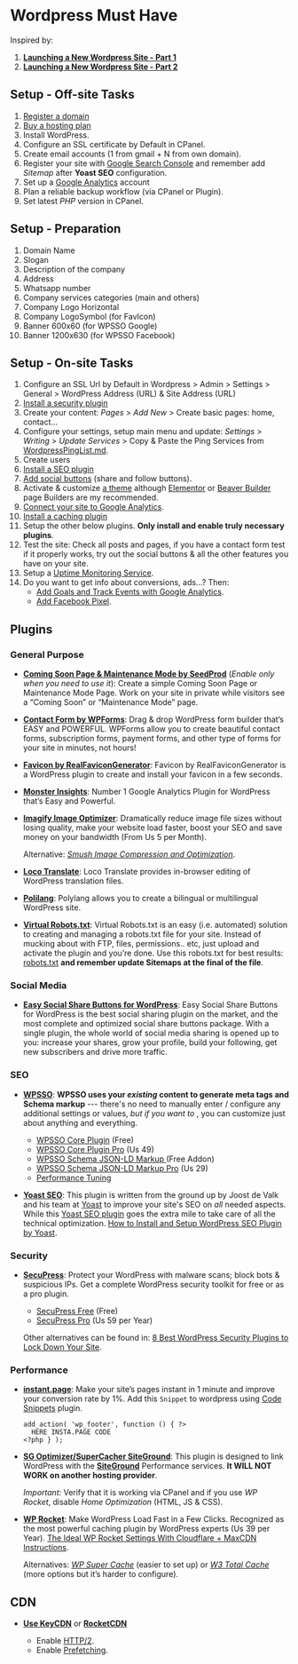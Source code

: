 # Wordpress Must Have

Inspired by:
1. [**Launching a New Wordpress Site - Part 1**](http://www.hongkiat.com/blog/launching-new-wordpress-site-part-1/)
2. [**Launching a New Wordpress Site - Part 2**](http://www.hongkiat.com/blog/launching-new-wordpress-site-part-2/)


## Setup - Off-site Tasks

1. [Register a domain](http://bit.ly/AX-Dominios)
2. [Buy a hosting plan](http://bit.ly/AX-SuperHosting)
3. Install WordPress.
4. Configure an SSL certificate by Default in CPanel.
5. Create email accounts (1 from gmail + N from own domain).
6. Register your site with [Google Search Console](https://search.google.com/search-console/about)
   and remember add *Sitemap* after **Yoast SEO** configuration.
7. Set up a [Google Analytics](https://analytics.google.com/) account
8. Plan a reliable backup workflow (via CPanel or Plugin).
9. Set latest _PHP_ version in CPanel.


## Setup - Preparation

1. Domain Name
2. Slogan
3. Description of the company
4. Address
5. Whatsapp number
6. Company services categories (main and others)
7. Company Logo Horizontal
8. Company LogoSymbol (for FavIcon)
9. Banner 600x60 (for WPSSO Google)
10. Banner 1200x630 (for WPSSO Facebook)


## Setup - On-site Tasks

1. Configure an SSL Url by Default in Wordpress > Admin > Settings >
   General >  WordPress Address (URL) & Site Address (URL)
3. [Install a security plugin](#security)
4. Create your content: _Pages_ > _Add New_ > Create basic pages: home,
   contact...
5. Configure your settings, setup main menu and update: _Settings_ >
   _Writing_ > _Update Services_ > Copy & Paste the Ping Services from
   [WordpressPingList.md](PingList.md).
6. Create users
7. [Install a SEO plugin](#seo)
8. [Add social buttons](#social-media) (share and follow buttons).
9. Activate & customize [a theme](https://themeforest.net/category/wordpress)
   although [Elementor](https://elementor.com/) or
   [Beaver Builder](https://www.wpbeaverbuilder.com/) page Builders are
   my recommended.
10. [Connect your site to Google Analytics](#general-purpose).
11. [Install a caching plugin](#performance)
12. Setup the other below plugins. **Only install and enable truly
    necessary plugins**.
13. Test the site: Check all posts and pages, if you have a contact form
    test if it properly works, try out the social buttons & all the other
    features you have on your site.
14. Setup a [Uptime Monitoring Service](https://www.freshworks.com/website-monitoring/).
15. Do you want to get info about conversions, ads...? Then:
    - [Add Goals and Track Events with Google Analytics](https://www.wpbeginner.com/wp-tutorials/how-to-add-google-analytics-event-tracking-in-wordpress/).
    - [Add Facebook Pixel](https://www.facebook.com/business/learn/facebook-ads-pixel).




## Plugins


### General Purpose

* [**Coming Soon Page & Maintenance Mode by SeedProd**](https://wordpress.org/plugins/coming-soon/)
  (_Enable only when you need to use it_): Create a simple Coming Soon
  Page or Maintenance Mode Page. Work on your site in private while
  visitors see a “Coming Soon” or “Maintenance Mode” page.


* [**Contact Form by WPForms**](https://wordpress.org/plugins/wpforms-lite/):
  Drag & drop WordPress form builder that’s EASY and POWERFUL. WPForms
  allow you to create beautiful contact forms, subscription forms,
  payment forms, and other type of forms for your site in minutes, not
  hours!


* [**Favicon by RealFaviconGenerator**](http://realfavicongenerator.net/extensions/wordpress/):
  Favicon by RealFaviconGenerator is a WordPress plugin to create and
  install your favicon in a few seconds.


* [**Monster Insights**](https://www.monsterinsights.com/): Number 1
  Google Analytics Plugin for WordPress that’s Easy and Powerful.


* [**Imagify Image Optimizer**](https://wordpress.org/plugins/imagify/):
  Dramatically reduce image file sizes without losing quality, make your
  website load faster, boost your SEO and save money on your bandwidth
  (From Us 5 per Month).

  Alternative: [_Smush Image Compression and Optimization_](https://wordpress.org/plugins/wp-smushit/).


* [**Loco Translate**](https://wordpress.org/plugins/loco-translate/):
  Loco Translate provides in-browser editing of WordPress translation
  files.


* [**Polilang**](https://wordpress.org/plugins/polylang/): Polylang
  allows you to create a bilingual or multilingual WordPress site.


* [**Virtual Robots.txt**](https://wordpress.org/plugins/pc-robotstxt/):
  Virtual Robots.txt is an easy (i.e. automated) solution to creating
  and managing a robots.txt file for your site. Instead of mucking about
  with FTP, files, permissions.. etc, just upload and activate the plugin
  and you’re done. Use this robots.txt for best results:
  [robots.txt](robots.txt) **and remember update Sitemaps at the final
  of the file**.



### Social Media

* [**Easy Social Share Buttons for WordPress**](https://socialsharingplugin.com):
  Easy Social Share Buttons for WordPress is the best social sharing
  plugin on the market, and the most complete and optimized social share
  buttons package. With a single plugin, the whole world of social media
  sharing is opened up to you: increase your shares, grow your profile,
  build your following, get new subscribers and drive more traffic.



### SEO

* [**WPSSO**](https://wpsso.com):
  **WPSSO uses your *existing* content to generate meta tags and Schema
  markup** --- there's no need to manually enter / configure any
  additional settings or values, *but if you want to* , you can
  customize just about anything and everything.
    * [WPSSO Core Plugin](https://wordpress.org/plugins/wpsso/) (Free)
    * [WPSSO Core Plugin Pro](http://wpsso.com/extend/plugins/wpsso/) (Us 49)
    * [WPSSO Schema JSON-LD Markup ](https://wordpress.org/plugins/wpsso-schema-json-ld/) (Free Addon)
    * [WPSSO Schema JSON-LD Markup Pro](https://wpsso.com/extend/plugins/wpsso-schema-json-ld/) (Us 29)
    * [Performance Tuning](https://wpsso.com/docs/plugins/wpsso/installation/performance-tuning/)


* [**Yoast SEO**](https://wordpress.org/plugins/wordpress-seo/):
  This plugin is written from the ground up by Joost de Valk and his
  team at [Yoast](https://yoast.com/) to improve your site's SEO on
  *all* needed aspects. While this
  [Yoast SEO plugin](https://yoast.com/wordpress/plugins/seo/) goes the
  extra mile to take care of all the technical optimization.
  [How to Install and Setup WordPress SEO Plugin by
  Yoast](http://www.wpbeginner.com/plugins/how-to-install-and-setup-wordpress-seo-plugin-by-yoast/).



### Security

* [**SecuPress**](https://secupress.me):
  Protect your WordPress with malware scans; block bots & suspicious IPs.
  Get a complete WordPress security toolkit for free or as a pro plugin.
    * [SecuPress Free](https://wordpress.org/plugins/secupress/) (Free)
    * [SecuPress Pro](https://secupress.me/) (Us 59 per Year)

   Other alternatives can be found in: [8 Best WordPress Security Plugins to Lock Down Your Site](https://elementor.com/blog/wordpress-security-plugins/).


### Performance

* [**instant.page**](https://instant.page/):
  Make your site’s pages instant in 1 minute and improve your conversion rate by 1%.
  Add this `Snippet` to wordpress using [Code Snippets](https://wordpress.org/plugins/code-snippets/) plugin.
  ```
  add_action( 'wp_footer', function () { ?>
  	HERE INSTA.PAGE CODE
  <?php } );
  ```

* [**SG Optimizer/SuperCacher SiteGround**](https://wordpress.org/plugins/sg-cachepress/):
  This plugin is designed to link WordPress with the [**SiteGround**](http://bit.ly/AX-SuperHosting )
  Performance services. **It WILL NOT WORK on another hosting provider**.

  _Important:_ Verify that it is working via CPanel and if you use _WP  
  Rocket_, disable _Home Optimization_ (HTML, JS & CSS).


* [**WP Rocket**](https://wp-rocket.me/):
  Make WordPress Load Fast in a Few Clicks. Recognized as the most
  powerful caching plugin by WordPress experts (Us 39 per Year).
  [The Ideal WP Rocket Settings With Cloudflare + MaxCDN Instructions](https://onlinemediamasters.com/wp-rocket-settings/).

    Alternatives:
    [_WP Super Cache_](https://wordpress.org/plugins/wp-super-cache/)
    (easier to set up)
    or
    [_W3 Total Cache_](hhttps://wordpress.org/plugins/w3-total-cache/)
    (more options but it’s harder to configure).


## CDN


* [**Use KeyCDN**](http://bit.ly/AX-CDN) or [**RocketCDN**](https://go.wp-rocket.me/rocket-cdn)

    * Enable [HTTP/2](https://www.keycdn.com/support/http2/).
    * Enable [Prefetching](https://www.keycdn.com/support/prefetching/).
